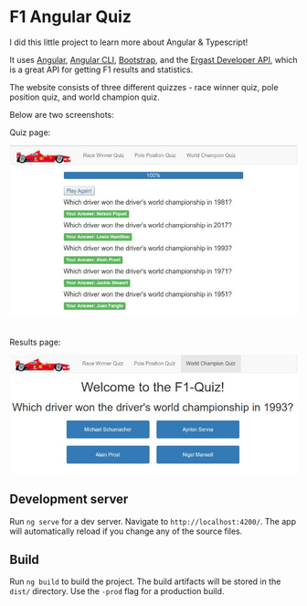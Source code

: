 # F1 Angular Quiz
I did this little project to learn more about Angular & Typescript!

It uses [Angular](https://angular.io/), [Angular CLI](https://github.com/angular/angular-cli), [Bootstrap](http://getbootstrap.com/), and the [Ergast Developer API](http://ergast.com/mrd/), which is a great API for getting F1 results and statistics.

The website consists of three different quizzes - race winner quiz, pole position quiz, and world champion quiz.

Below are two screenshots:

Quiz page:

![World champion quiz page](/readmeImg/wdcQuiz.jpg?raw=true "World champion quiz page")

<br />
Results page:

![World champion quiz results page](/readmeImg/wdcQuizResults.jpg?raw=true "World champion quiz results page")

## Development server

Run `ng serve` for a dev server. Navigate to `http://localhost:4200/`. The app will automatically reload if you change any of the source files.

## Build

Run `ng build` to build the project. The build artifacts will be stored in the `dist/` directory. Use the `-prod` flag for a production build.

